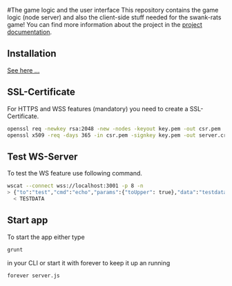 #The game logic and the user interface
This repository contains the game logic (node server) and also the client-side stuff needed for the swank-rats game!
You can find more information about the project in the [project documentation](https://github.com/swank-rats/docs).

## Installation
[See here ...](https://github.com/swank-rats/game-logic/blob/master/INSTALL.md)

## SSL-Certificate
For HTTPS and WSS features (mandatory) you need to create a SSL-Certificate.

```bash
openssl req -newkey rsa:2048 -new -nodes -keyout key.pem -out csr.pem
openssl x509 -req -days 365 -in csr.pem -signkey key.pem -out server.crt
```

## Test WS-Server
To test the WS feature use following command.

```bash
wscat --connect wss://localhost:3001 -p 8 -n
> {"to":"test","cmd":"echo","params":{"toUpper": true},"data":"testdata"}
  < TESTDATA
```

## Start app
To start the app either type
```bash
grunt
```
in your CLI or start it with forever to keep it up an running
```bash
forever server.js
```

